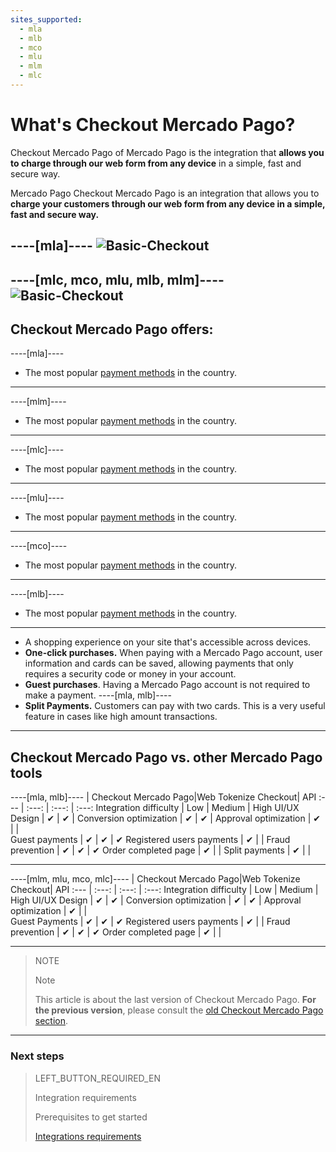 ```yaml
---
sites_supported:
  - mla
  - mlb
  - mco
  - mlu
  - mlm
  - mlc
---
```


# What's Checkout Mercado Pago?

Checkout Mercado Pago of Mercado Pago is the integration that **allows you to charge through our web form from any device** in a simple, fast and secure way. 

Mercado Pago Checkout Mercado Pago is an integration that allows you to **charge your customers through our web form from any device in a simple, fast and secure way.**

----[mla]----
![Basic-Checkout](/images/web-payment-checkout/cho-modal-mobile.png)
------------
----[mlc, mco, mlu, mlb, mlm]----
![Basic-Checkout](/images/web-payment-checkout/checkout-modal-sv.png)
------------

## Checkout Mercado Pago offers:

----[mla]----
* The most popular <a href="https://www.mercadopago.com.ar/ayuda/medios-de-pago-cuotas-promociones_264" target="_blank">payment methods</a> in the country.
------------
----[mlm]----
*  The most popular <a href="https://www.mercadopago.com.mx/ayuda/medios-de-pago-cuotas-promociones_264" target="_blank">payment methods</a> in the country.
------------
----[mlc]----
* The most popular <a href="https://www.mercadopago.cl/ayuda/medios-de-pago-cuotas-promociones_264" target="_blank">payment methods</a> in the country.
------------
----[mlu]----
* The most popular <a href="https://www.mercadopago.com.uy/ayuda/medios-de-pago-cuotas-promociones_264" target="_blank">payment methods</a> in the country.
------------
----[mco]----
* The most popular <a href="https://www.mercadopago.com.co/ayuda/medios-de-pago-cuotas-promociones_264" target="_blank">payment methods</a> in the country.
------------
----[mlb]----
* The most popular <a href="https://www.mercadopago.com.br/ajuda/meios-de-pagamento-parcelamento_265" target="_blank">payment methods</a> in the country.
------------

* A shopping experience on your site that's accessible across devices.
* **One-click purchases.** When paying with a Mercado Pago account, user information and cards can be saved, allowing payments that only requires a security code or money in your account.
* **Guest purchases**. Having a Mercado Pago account is not required to make a payment.
----[mla, mlb]----
* **Split Payments.** Customers can pay with two cards. This is a very useful feature in cases like high amount transactions.
------------

## Checkout Mercado Pago vs. other Mercado Pago tools

----[mla, mlb]----
                                   | Checkout Mercado Pago|Web Tokenize Checkout|      API
:---  | :---: | :---: | :---:
Integration difficulty		  	      |     Low    |       Medium         |     High
UI/UX Design 							  	       |      ✔      |         ✔           |
Conversion optimization	   |      ✔      |         ✔           |
Approval optimization       |      ✔      |                     |  
Guest payments        	     |      ✔      |         ✔           |      ✔
Registered users payments          |      ✔      |                     |
Fraud prevention               	     |      ✔      |         ✔           |      ✔
Order completed page		         |      ✔      |                     |
Split payments		           |      ✔      |                     |

------------
----[mlm, mlu, mco, mlc]----
                                   | Checkout Mercado Pago|Web Tokenize Checkout|      API
:---  | :---: | :---: | :---:
Integration difficulty		  	      |     Low    |       Medium         |     High
UI/UX Design 							  	       |      ✔      |         ✔           |
Conversion optimization	   |      ✔      |         ✔           |
Approval optimization        |      ✔      |                     |  
Guest Payments      	     |      ✔      |         ✔           |      ✔
Registered users payments          |      ✔      |                     |
Fraud prevention               	     |      ✔      |         ✔           |      ✔
Order completed page		         |      ✔      |                     |

------------

> NOTE
>
> Note
>
> This article is about the last version of Checkout Mercado Pago. **For the previous version**, please consult the [old Checkout Mercado Pago section](https://www.mercadopago.com.ar/developers/en/guides/payments/web-payment-checkout/v1/introduction/).

---

### Next steps

> LEFT_BUTTON_REQUIRED_EN
>
> Integration requirements
>
> Prerequisites to get started
>
> [Integrations requirements](http://www.mercadopago.com.ar/developers/en/guides/payments/web-payment-checkout/previous-requirements/)
>
